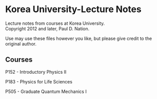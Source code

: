 Korea University-Lecture Notes
================================

Lecture notes from courses at Korea University.  
Copyright 2012 and later, Paul D. Nation.

Use may use these files however you like, but please give credit to the original author.

Courses
-------
P152 - Introductory Physics II

P183 - Physics for Life Sciences

P505 - Graduate Quantum Mechanics I
